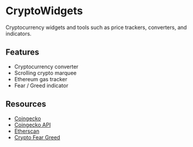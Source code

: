 # CryptoWidgets
Cryptocurrency widgets and tools such as price trackers, converters, and indicators.

## Features
- Cryptocurrency converter
- Scrolling crypto marquee
- Ethereum gas tracker
- Fear / Greed indicator


## Resources
- [Coingecko](https://www.coingecko.com/)
- [Coingecko API](https://www.coingecko.com/api/documentations/v3)
- [Etherscan](https://docs.etherscan.io/)
- [Crypto Fear Greed](https://alternative.me/crypto/fear-and-greed-index/)

